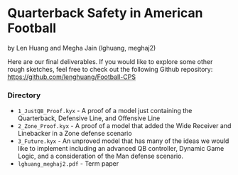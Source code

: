 # Quarterback Safety in American Football

by Len Huang and Megha Jain (lghuang, meghaj2)

Here are our final deliverables. If you would like to explore
some other rough sketches, feel free to check out the following
Github repository: https://github.com/lenghuang/Football-CPS

### Directory

- `1_JustQB_Proof.kyx` - A proof of a model just containing the
  Quarterback, Defensive Line, and Offensive Line
- `2_Zone_Proof.kyx` - A proof of a model that added the Wide Receiver
  and Linebacker in a Zone defense scenario
- `3_Future.kyx` - An unproved model that has many of the ideas
  we would like to implement including an advanced QB controller,
  Dynamic Game Logic, and a consideration of the Man defense scenario.
- `lghuang_meghaj2.pdf` - Term paper
